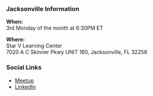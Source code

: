 ### Jacksonville Information

**When:** <br>
3rd Monday of the month at 6:30PM ET

**Where:** <br>
Star V Learning Center <br> 
7020 A C Skinner Pkwy UNIT 180, Jacksonville, FL 32256

### Social Links
* [Meetup](https://www.meetup.com/OWASP-Jacksonville-Chapter/)
* [LinkedIn](https://www.linkedin.com/groups/10086127)
